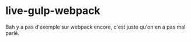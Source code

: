 # live-gulp-webpack

Bah y a pas d'exemple sur webpack encore, c'est juste qu'on en a pas mal parlé.
